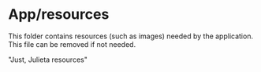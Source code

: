 # App/resources

This folder contains resources (such as images) needed by the application. This file can
be removed if not needed.

"Just, Julieta resources"
